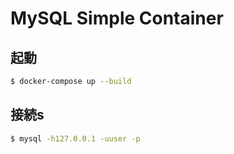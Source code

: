 # MySQL Simple Container

## 起動

``` sh
$ docker-compose up --build
```

## 接続s

``` sh
$ mysql -h127.0.0.1 -uuser -p
```